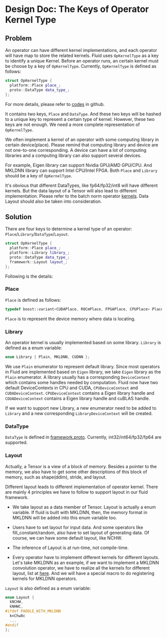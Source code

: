 # Design Doc: The Keys of Operator Kernel Type
## Problem
An operator can have different kernel implementations, and each operator will have map to store the related kernels. Fluid uses `OpKernelType` as a key to identify a unique Kernel. Before an operator runs, an certain kernel must be choose by a key of `OpKernelType`. Currently, `OpKernelType` is defined as follows:

```cpp
struct OpKernelType {
  platform::Place place_;
  proto::DataType data_type_;
};
```
For more details, please refer to [codes](https://github.com/PaddlePaddle/Paddle/blob/2d5ec16bc8a09fb8e0f62c89b116b0cd1d333907/paddle/framework/operator.h#L348-L374) in github.

It contains two keys, `Place` and `DataType`. And these two keys will be hashed to a unique key to represent a certain type of kernel. However, these two keys are not enough. We need a more complete representation of `OpKernelType`. 

We often implement a kernel of an operator with some computing library in certain device(place). Please remind that computing library and device are not one-to-one corresponding. A device can have a lot of computing libraries and a computing library can also support several devices. 

For example, Eigen library can support Nvidia GPU/AMD GPU/CPU. And MKLDNN library can support Intel CPU/Intel FPGA. Both `Place` and `Library` should be a key of `OpKernelType`.

It's obvious that different DataTypes, like fp64/fp32/int8 will have different kernels. But the data layout of a Tensor will also lead to different implementation. Please refer to the batch norm operator [kernels](https://github.com/PaddlePaddle/Paddle/blob/a948fac4d0ad7e0412d373b8aabeb711c2899563/paddle/operators/batch_norm_op.cc#L180-L209). Data Layout should also be taken into consideration.

## Solution

There are four keys to determine a kernel type of an operator: `Place`/`Library`/`DataType`/`Layout`.

```cpp
struct OpKernelType {
  platform::Place place_;
  platform::Library library_;
  proto::DataType data_type_;
  framework::Layout layout_;
};
```

Following is the details:

### Place

`Place` is defined as follows:

```cpp
typedef boost::variant<CUDAPlace, ROCmPlace, FPGAPlace, CPUPlace> Place;
```

`Place` is to represent the device memory where data is locating.


### Library

An operator kernel is usually implemented based on some library. `Library` is defined as a enum variable:

```cpp
enum Library { Plain, MKLDNN, CUDNN };
```

We use `Plain` enumerator to represent default library. Since most operators in Fluid are implemented based on `Eigen` library, we take `Eigen` library as the `Plain` enumerator.
A library usually has a corresponding `DeviceContext` which contains some handles needed by computation. Fluid now have two default DeviceContexts in CPU and CUDA, `CPUDeviceContext` and `CUDADeviceContext`. `CPUDeviceContext` contains a Eigen library handle and `CDUADeviceContext` contains a Eigen library handle and cuBLAS handle.

If we want to support new Library, a new enumerator need to be added to `Library` and a new corresponding `LibraryDeviceContext` will be created.


### DataType


`DataType` is defined in [framework.proto](https://github.com/PaddlePaddle/Paddle/blob/develop/paddle/framework/framework.proto). Currently, int32/int64/fp32/fp64 are supported.

### Layout

Actually, a Tensor is a view of a block of memory. Besides a pointer to the memory, we also have to get some other descriptions of this block of memory, such as shape(ddim), stride, and layout.

Different layout leads to different implementation of operator kernel. There are mainly 4 principles we have to follow to support layout in our fluid framework.

- We take layout as a data member of Tensor. Layout is actually a enum variable. If fluid is built with MKLDNN, then, the memory format in MKLDNN will be added into this enum variable too.

- Users have to set layout for input data. And some operators like fill_constant/random, also have to set layout of generating data. Of course, we can have some default layout, like NCHW.

- The inference of Layout is at run-time, not compile-time.

- Every operator have to implement different kernels for different layouts. Let's take MKLDNN as an example, if we want to implement a MKLDNN convolution operator, we have to realize all the kernels for different layout, list at [here](http://01org.github.io/mkl-dnn/structmkldnn_1_1memory.html). And we will have a special macro to do registering kernels for MKLDNN operators.

`Layout` is also defined as a enum variable:

```cpp
enum Layout {
  kNCHW,
  kNHWC,
#ifdef PADDLE_WITH_MKLDNN
  knChw8c
  ...
#endif
};
```
